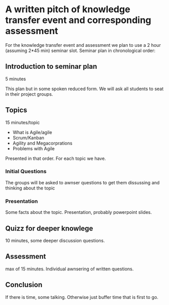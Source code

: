# A written pitch of knowledge transfer event and corresponding assessment
For the knowledge transfer event and assessment we plan to use a 2 hour (assuming 2*45 min) seminar slot. 
Seminar plan in chronological order:

## Introduction to seminar plan
5 minutes 

This plan but in some spoken reduced form. We will ask all students to seat in their project groups.

## Topics
15 minutes/topic
 * What is Agile/agile
 * Scrum/Kanban
 * Agility and Megacorprations
 * Problems with Agile
 
Presented in that order. For each topic we have. 

### Initial Questions
The groups will be asked to awnser questions to get them dissussing and thinking about the topic

### Presentation
Some facts about the topic. Presentation, probably powerpoint slides.

## Quizz for deeper knowlege 
10 minutes, some deeper discussion questions.

## Assessment 
max of 15 minutes. Individual awnsering of written questions. 

## Conclusion

If there is time, some talking. Otherwise just buffer time that is first to go.
